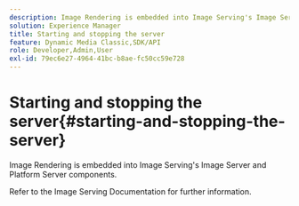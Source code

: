 ```yaml
---
description: Image Rendering is embedded into Image Serving's Image Server and Platform Server components.
solution: Experience Manager
title: Starting and stopping the server
feature: Dynamic Media Classic,SDK/API
role: Developer,Admin,User
exl-id: 79ec6e27-4964-41bc-b8ae-fc50cc59e728
---
```

# Starting and stopping the server{#starting-and-stopping-the-server}

Image Rendering is embedded into Image Serving's Image Server and Platform Server components.

 Refer to the Image Serving Documentation for further information.
